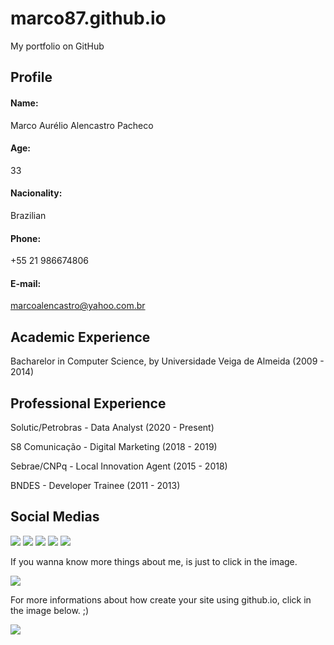 # marco87.github.io
My portfolio on GitHub

## Profile

#### Name:
Marco Aurélio Alencastro Pacheco

#### Age:
33

#### Nacionality:
Brazilian

#### Phone:
+55 21 986674806

#### E-mail:
marcoalencastro@yahoo.com.br

## Academic Experience
Bacharelor in Computer Science, by Universidade Veiga de Almeida (2009 - 2014)

## Professional Experience
Solutic/Petrobras - Data Analyst (2020 - Present)

S8 Comunicação - Digital Marketing (2018 - 2019)

Sebrae/CNPq - Local Innovation Agent (2015 - 2018)

BNDES - Developer Trainee (2011 - 2013)

## Social Medias

<a href="https://www.linkedin.com/in/marco-alencastro/" target="_blank"><img src="https://cdn2.iconfinder.com/data/icons/social-media-2285/512/1_Linkedin_unofficial_colored_svg-128.png"></a>
<a href="https://www.facebook.com/marco.alencastro1" target="_blank"><img src="https://cdn2.iconfinder.com/data/icons/social-media-2285/512/1_Facebook_colored_svg_copy-128.png"></a>
<a href="https://twitter.com/MarcoAlen87" target="_blank"><img src="https://cdn2.iconfinder.com/data/icons/social-media-2285/512/1_Twitter_colored_svg-128.png"></a>
<a href="https://www.instagram.com/marco.alencastro/" target="_blank"><img src="https://cdn2.iconfinder.com/data/icons/social-media-2285/512/1_Instagram_colored_svg_1-128.png"></a>
<a href="https://api.whatsapp.com/send?phone=5521986674806" target="_blank"><img src="https://cdn4.iconfinder.com/data/icons/miu-flat-social/60/whatsapp-128.png"></a>

If you wanna know more things about me, is just to click in the image.

<a href="https://marco87.github.io" target="_blank"><img src="https://www.jonathan-petitcolas.com/img/posts/github-pages/github-pages.png"></a>



For more informations about how create your site using github.io, click in the image below. ;)

<a href="https://pages.github.com/" target="_blank"><img src="https://i.ytimg.com/vi/2MsN8gpT6jY/maxresdefault.jpg"></a>
